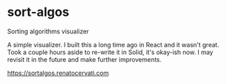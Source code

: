 # sort-algos

Sorting algorithms visualizer

A simple visualizer. I built this a long time ago in React and it wasn't great.
Took a couple hours aside to re-write it in Solid, it's okay-ish now. I may
revisit it in the future and make further improvements.

https://sortalgos.renatocervati.com
